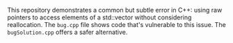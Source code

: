 This repository demonstrates a common but subtle error in C++: using raw pointers to access elements of a std::vector without considering reallocation. The `bug.cpp` file shows code that's vulnerable to this issue.  The `bugSolution.cpp` offers a safer alternative.